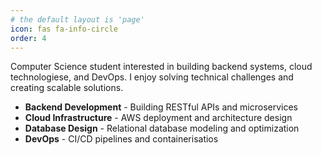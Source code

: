 ```yaml
---
# the default layout is 'page'
icon: fas fa-info-circle
order: 4
---
```


Computer Science student interested in building backend systems, cloud technologiese, and DevOps. I enjoy solving technical challenges and creating scalable solutions.

- **Backend Development** - Building RESTful APIs and microservices
- **Cloud Infrastructure** - AWS deployment and architecture design
- **Database Design** - Relational database modeling and optimization
- **DevOps** - CI/CD pipelines and containerisatios

